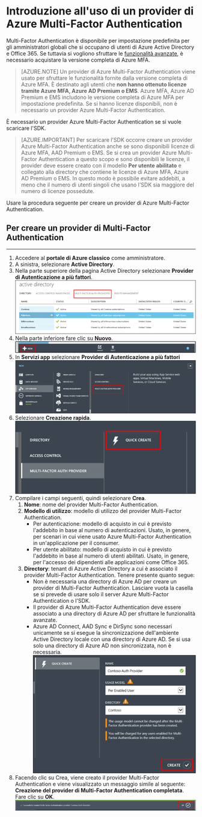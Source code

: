 <properties
	pageTitle="Introduzione all'uso di un provider di Microsoft Azure Multi-Factor Authentication"
	description="Informazioni su come creare un provider di Azure Multi-Factor Authentication."
	services="multi-factor-authentication"
	documentationCenter=""
	authors="kgremban"
	manager="femila"
	editor="curtand"/>

<tags
	ms.service="multi-factor-authentication"
	ms.workload="identity"
	ms.tgt_pltfrm="na"
	ms.devlang="na"
	ms.topic="get-started-article"
	ms.date="08/04/2016"
	ms.author="kgremban"/>



# Introduzione all'uso di un provider di Azure Multi-Factor Authentication
Multi-Factor Authentication è disponibile per impostazione predefinita per gli amministratori globali che si occupano di utenti di Azure Active Directory e Office 365. Se tuttavia si vogliono sfruttare le [funzionalità avanzate](multi-factor-authentication-whats-next.md), è necessario acquistare la versione completa di Azure MFA.

> [AZURE.NOTE]  Un provider di Azure Multi-Factor Authentication viene usato per sfruttare le funzionalità fornite dalla versione completa di Azure MFA. È destinato agli utenti che **non hanno ottenuto licenze tramite Azure MFA, Azure AD Premium o EMS**. Azure MFA, Azure AD Premium e EMS includono le versione completa di Azure MFA per impostazione predefinita. Se si hanno licenze disponibili, non è necessario un provider Azure Multi-Factor Authentication.

È necessario un provider Azure Multi-Factor Authentication se si vuole scaricare l'SDK.

> [AZURE.IMPORTANT]  Per scaricare l'SDK occorre creare un provider Azure Multi-Factor Authentication anche se sono disponibili licenze di Azure MFA, AAD Premium o EMS. Se si crea un provider Azure Multi-Factor Authentication a questo scopo e sono disponibili le licenze, il provider deve essere creato con il modello **Per utente abilitato** e collegato alla directory che contiene le licenze di Azure MFA, Azure AD Premium o EMS. In questo modo è possibile evitare addebiti, a meno che il numero di utenti singoli che usano l'SDK sia maggiore del numero di licenze possedute.

Usare la procedura seguente per creare un provider di Azure Multi-Factor Authentication.

## Per creare un provider di Multi-Factor Authentication
--------------------------------------------------------------------------------

1. Accedere al **portale di Azure classico** come amministratore.
2. A sinistra, selezionare **Active Directory**.
3. Nella parte superiore della pagina Active Directory selezionare **Provider di Autenticazione a più fattori**. ![Creazione di un provider di MFA](./media/multi-factor-authentication-get-started-auth-provider/authprovider1.png)
4. Nella parte inferiore fare clic su **Nuovo**. ![Creazione di un provider di MFA](./media/multi-factor-authentication-get-started-auth-provider/authprovider2.png)
5. In **Servizi app** selezionare **Provider di Autenticazione a più fattori** ![Creazione di un provider di MFA](./media/multi-factor-authentication-get-started-auth-provider/authprovider3.png)
6. Selezionare **Creazione rapida**. ![Creazione di un provider di MFA](./media/multi-factor-authentication-get-started-auth-provider/authprovider4.png)
5. Compilare i campi seguenti, quindi selezionare **Crea**.
	1. **Nome**: nome del provider Multi-Factor Authentication.
	2. **Modello di utilizzo**: modello di utilizzo del provider Multi-Factor Authentication.
		- Per autenticazione: modello di acquisto in cui è previsto l'addebito in base al numero di autenticazioni. Usato, in genere, per scenari in cui viene usato Azure Multi-Factor Authentication in un'applicazione per il consumer.
		- Per utente abilitato: modello di acquisto in cui è previsto l'addebito in base al numero di utenti abilitati. Usato, in genere, per l'accesso dei dipendenti alle applicazioni come Office 365.
	2. **Directory**: tenant di Azure Active Directory a cui è associato il provider Multi-Factor Authentication. Tenere presente quanto segue:
		- Non è necessaria una directory di Azure AD per creare un provider di Multi-Factor Authentication. Lasciare vuota la casella se si prevede di usare solo il server Azure Multi-Factor Authentication o l'SDK.
		- Il provider di Azure Multi-Factor Authentication deve essere associato a una directory di Azure AD per sfruttare le funzionalità avanzate.
		- Azure AD Connect, AAD Sync e DirSync sono necessari unicamente se si esegue la sincronizzazione dell'ambiente Active Directory locale con una directory di Azure AD. Se si usa solo una directory di Azure AD non sincronizzata, non è necessaria. ![Creazione di un provider di MFA](./media/multi-factor-authentication-get-started-auth-provider/authprovider5.png)
5. Facendo clic su Crea, viene creato il provider Multi-Factor Authentication e viene visualizzato un messaggio simile al seguente: **Creazione del provider di Multi-Factor Authentication completata**. Fare clic su **OK**. ![Creazione di un provider di MFA](./media/multi-factor-authentication-get-started-auth-provider/authprovider6.png)

<!---HONumber=AcomDC_0921_2016-->